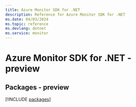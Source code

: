 ```yaml
---
title: Azure Monitor SDK for .NET
description: Reference for Azure Monitor SDK for .NET
ms.date: 04/03/2024
ms.topic: reference
ms.devlang: dotnet
ms.service: monitor
---
```

# Azure Monitor SDK for .NET - preview
## Packages - preview
[!INCLUDE [packages](monitor-index.md)]